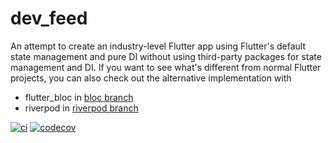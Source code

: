 # dev_feed

An attempt to create an industry-level Flutter app using Flutter's default state management and pure DI without using third-party packages for state management and DI. If you want to see what's different from normal Flutter projects, you can also check out the alternative implementation with
- flutter_bloc in [bloc branch](https://github.com/htetlynnhtun/dev_feed/tree/bloc)
- riverpod in [riverpod branch](https://github.com/htetlynnhtun/dev_feed/tree/riverpod)

[![ci](https://github.com/htetlynnhtun/dev_feed/actions/workflows/main.yaml/badge.svg?event=pull_request)](https://github.com/htetlynnhtun/dev_feed/actions/workflows/main.yaml) [![codecov](https://codecov.io/github/htetlynnhtun/dev_feed/graph/badge.svg?token=ZN9JB6M0WS)](https://codecov.io/github/htetlynnhtun/dev_feed)

